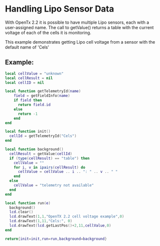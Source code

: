 # Handling Lipo Sensor Data

With OpenTx 2.2 it is possible to have multiple Lipo sensors, each with a user-assigned name. The call to getValue\(\) returns a table with the current voltage of each of the cells it is monitoring.

This example demonstrates getting Lipo cell voltage from a sensor with the default name of 'Cels'

## Example:

```lua
local cellValue = "unknown"
local cellResult = nil
local cellID = nil

local function getTelemetryId(name)
    field = getFieldInfo(name)
    if field then
      return field.id
    else
      return -1
    end
end

local function init()
  cellId = getTelemetryId("Cels")
end

local function background()
  cellResult = getValue(cellId)
  if (type(cellResult) == "table") then
    cellValue = ""
    for i, v in ipairs(cellResult) do
      cellValue = cellValue .. i .. ": " .. v .. " "
    end
  else
    cellValue = "telemetry not available"
  end
end

local function run(e)
  background()
  lcd.clear()
  lcd.drawText(1,1,"OpenTX 2.2 cell voltage example",0)
  lcd.drawText(1,11,"Cels:", 0)
  lcd.drawText(lcd.getLastPos()+2,11,cellValue,0)
end

return{init=init,run=run,background=background}
```

